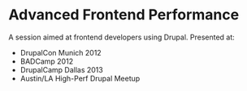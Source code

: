 # Advanced Frontend Performance

A session aimed at frontend developers using Drupal. Presented at:

* DrupalCon Munich 2012
* BADCamp 2012
* DrupalCamp Dallas 2013
* Austin/LA High-Perf Drupal Meetup
